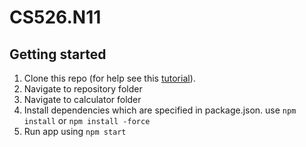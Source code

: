 # CS526.N11

## Getting started

1. Clone this repo (for help see this [tutorial](https://help.github.com/articles/cloning-a-repository/)).
2. Navigate to repository folder
3. Navigate to calculator folder
4. Install dependencies which are specified in package.json. use `npm install` or `npm install -force`
5. Run app using `npm start`
